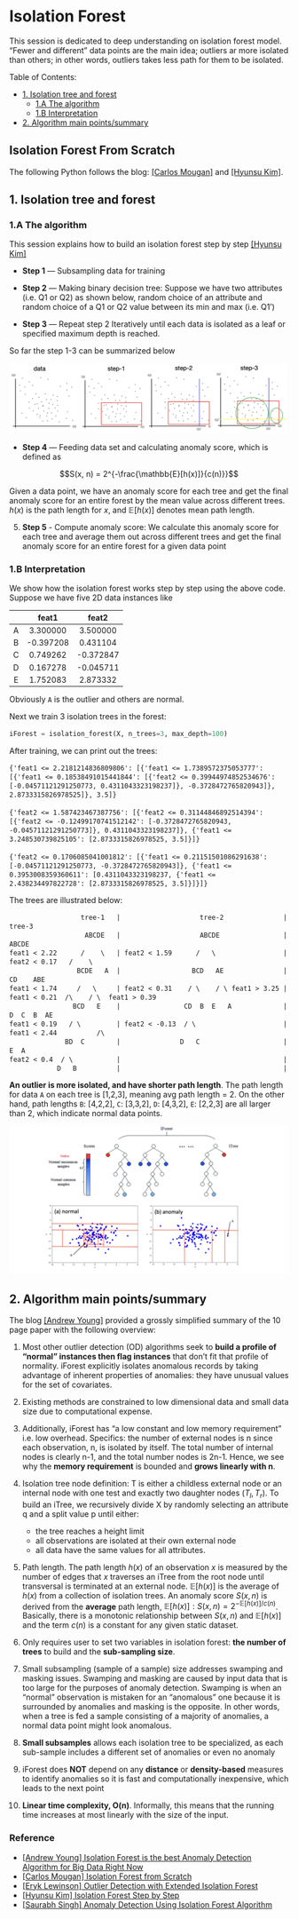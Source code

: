 # Isolation Forest

This session is dedicated to deep understanding on isolation forest model. “Fewer and different” data points are the main idea; outliers ar more isolated than others; in other words, outliers takes less path for them to be isolated.


Table of Contents:

* [1. Isolation tree and forest](https://github.com/HsiangHung/Machine_Learning_Note/tree/master/Anomaly_Detection/isolation_forest#1-isolation-tree-and-forest)
     * [1.A The algorithm](https://github.com/HsiangHung/Machine_Learning_Note/tree/master/Anomaly_Detection/isolation_forest#1a-the-algorithm) 
     * [1.B Interpretation](https://github.com/HsiangHung/Machine_Learning_Note/tree/master/Anomaly_Detection/isolation_forest#1b-interpretation)
* [2. Algorithm main points/summary](https://github.com/HsiangHung/Machine_Learning_Note/tree/master/Anomaly_Detection/isolation_forest#2-algorithm-main-pointssummary)
     




## Isolation Forest From Scratch

The following Python follows the blog: [[Carlos Mougan]][Isolation Forest from Scratch] and [[Hyunsu Kim]][Isolation Forest Step by Step].

## 1. Isolation tree and forest

### 1.A The algorithm

This session explains how to build an isolation forest step by step [[Hyunsu Kim]][Isolation Forest Step by Step]

* **Step 1** — Subsampling data for training

* **Step 2** — Making binary decision tree: Suppose we have two attributes (i.e. Q1 or Q2) as shown below, random choice of an attribute and random choice of a Q1 or Q2 value between its min and max (i.e. Q1’)

* **Step 3** — Repeat step 2 Iteratively until each data is isolated as a leaf or specified maximum depth is reached.

So far the step 1-3 can be summarized below

![](images/isolation_tree.png)

* **Step 4** — Feeding data set and calculating anomaly score, which is defined as 

$$S(x, n) = 2^{-\frac{\mathbb{E}[h(x)]}{c(n)}}$$

Given a data point, we have an anomaly score for each tree and get the final anomaly score for an entire forest by the mean value across different trees. $h(x)$ is the path length for $x$, and $\mathbb{E}[h(x)]$ denotes mean path length. 


5. **Step 5** - Compute anomaly score: We calculate this anomaly score for each tree and average them out across different trees and get the final anomaly score for an entire forest for a given data point

### 1.B Interpretation

We show how the isolation forest works step by step using the above code. Suppose we have five 2D data instances like

| | feat1 | feat2|
|:-:|:-:| :-:|
|A|  3.300000 | 3.500000 |
|B| -0.397208 | 0.431104 |
|C|  0.749262 |-0.372847 |
|D|  0.167278 |-0.045711 |
|E|  1.752083 | 2.873332 |

Obviously `A` is the outlier and others are normal.

Next we train 3 isolation trees in the forest:
```Python 
iForest = isolation_forest(X, n_trees=3, max_depth=100)
```
After training, we can print out the trees:
```
{'feat1 <= 2.2181214836809806': [{'feat1 <= 1.7389572375053777': [{'feat1 <= 0.18538491015441844': [{'feat2 <= 0.39944974852534676': [-0.04571121291250773, 0.4311043323198237]}, -0.3728472765820943]}, 2.8733315826978525]}, 3.5]}

{'feat2 <= 1.587423467387756': [{'feat2 <= 0.31144846892514394': [{'feat2 <= -0.12499170741512142': [-0.3728472765820943, -0.04571121291250773]}, 0.4311043323198237]}, {'feat1 <= 3.248530739825105': [2.8733315826978525, 3.5]}]}

{'feat2 <= 0.1706085041001812': [{'feat1 <= 0.21151501086291638': [-0.04571121291250773, -0.3728472765820943]}, {'feat1 <= 0.3953008359360611': [0.4311043323198237, {'feat1 <= 2.438234497822728': [2.8733315826978525, 3.5]}]}]}
```
The trees are illustrated below:
```
                  tree-1   |                    tree-2               |                 tree-3
                   ABCDE   |                    ABCDE                |                 ABCDE
feat1 < 2.22      /    \   | feat2 < 1.59      /   \                 | feat2 < 0.17   /    \
                 BCDE   A  |                  BCD   AE               |               CD    ABE
feat1 < 1.74     /   \     | feat2 < 0.31    / \    / \ feat1 > 3.25 | feat1 < 0.21  /\    / \  feat1 > 0.39           
                BCD   E    |                CD  B  E   A             |              D  C  B  AE
feat1 < 0.19   / \         | feat2 < -0.13  / \                      | feat1 < 2.44          /\
              BD  C        |               D   C                     |                      E  A
feat2 < 0.4  / \           |                                         |
            D   B          |                                         |
```


**An outlier is more isolated, and have shorter path length**. The path length for data `A` on each tree is [1,2,3], meaning avg path length = 2. On the other hand, path lengths `B`: [4,2,2], `C`: [3,3,2], `D`: [4,3,2], `E`: [2,2,3] are all larger than 2, which indicate normal data points.

![](images/isolation_forest.png)



   
## 2. Algorithm main points/summary

The blog [[Andrew Young]][Isolation Forest is the best Anomaly Detection Algorithm for Big Data Right Now] provided a grossly simplified summary of the 10 page paper with the following overview:

1. Most other outlier detection (OD) algorithms seek to **build a profile of “normal” instances then flag instances** that don’t fit that profile of normality. iForest explicitly isolates anomalous records by taking advantage of inherent properties of anomalies: they have unusual values for the set of covariates.

2. Existing methods are constrained to low dimensional data and small data size due to computational expense.

3. Additionally, iForest has “a low constant and low memory requirement” i.e. low overhead. Specifics: the number of external nodes is n since each observation, n, is isolated by itself. The total number of internal nodes is clearly n-1, and the total number nodes is 2n-1. Hence, we see why the **memory requirement** is bounded and **grows linearly with n**.

4. Isolation tree node definition: T is either a childless external node or an internal node with one test and exactly two daughter nodes $(T_l, T_r)$. To build an iTree, we recursively divide X by randomly selecting an attribute q and a split value p until either: 
   *  the tree reaches a height limit
   *  all observations are isolated at their own external node
   *  all data have the same values for all attributes.

5. Path length. The path length $h(x)$ of an observation $x$ is measured by the number of edges that $x$ traverses an iTree from the root node until transversal is terminated at an external node. $\mathbb{E}[h(x)]$ is the average of $h(x)$ from a collection of isolation trees. An anomaly score $S(x, n)$ is derived from the **average** path length, $\mathbb{E}[h(x)]: S(x, n) = 2^{− \mathbb{E}[h(x)] / c(n)}$. Basically, there is a monotonic relationship between $S(x,n)$ and $\mathbb{E}[h(x)]$ and the term $c(n)$ is a constant for any given static dataset.

6. Only requires user to set two variables in isolation forest: **the number of trees** to build and the **sub-sampling size**. 

7. Small subsampling (sample of a sample) size addresses swamping and masking issues. Swamping and masking are caused by input data that is too large for the purposes of anomaly detection. Swamping is when an “normal” observation is mistaken for an “anomalous” one because it is surrounded by anomalies and masking is the opposite. In other words, when a tree is fed a sample consisting of a majority of anomalies, a normal data point might look anomalous. 

8. **Small subsamples** allows each isolation tree to be specialized, as each sub-sample includes a different set of anomalies or even no anomaly

9. iForest does **NOT** depend on any **distance** or **density-based** measures to identify anomalies so it is fast and computationally inexpensive, which leads to the next point

10. **Linear time complexity, O(n)**. Informally, this means that the running time increases at most linearly with the size of the input. 


### Reference

* [Isolation Forest is the best Anomaly Detection Algorithm for Big Data Right Now]: https://towardsdatascience.com/isolation-forest-is-the-best-anomaly-detection-algorithm-for-big-data-right-now-e1a18ec0f94f
[[Andrew Young] Isolation Forest is the best Anomaly Detection Algorithm for Big Data Right Now](https://towardsdatascience.com/isolation-forest-is-the-best-anomaly-detection-algorithm-for-big-data-right-now-e1a18ec0f94f)
* [Isolation Forest from Scratch]: https://towardsdatascience.com/isolation-forest-from-scratch-e7e5978e6f4c
[[Carlos Mougan] Isolation Forest from Scratch](https://towardsdatascience.com/isolation-forest-from-scratch-e7e5978e6f4c)
* [Outlier Detection with Extended Isolation Forest]: https://towardsdatascience.com/outlier-detection-with-extended-isolation-forest-1e248a3fe97b
[[Eryk Lewinson] Outlier Detection with Extended Isolation Forest](https://towardsdatascience.com/outlier-detection-with-extended-isolation-forest-1e248a3fe97b)
* [Isolation Forest Step by Step]: https://hyunsukim-9320.medium.com/isolation-forest-step-by-step-341b82923168
[[Hyunsu Kim] Isolation Forest Step by Step](https://hyunsukim-9320.medium.com/isolation-forest-step-by-step-341b82923168)
* [Anomaly Detection Using Isolation Forest Algorithm]: https://medium.com/analytics-vidhya/anomaly-detection-using-isolation-forest-algorithm-8cf36c38d6f7
[[Saurabh Singh] Anomaly Detection Using Isolation Forest Algorithm](https://medium.com/analytics-vidhya/anomaly-detection-using-isolation-forest-algorithm-8cf36c38d6f7)

